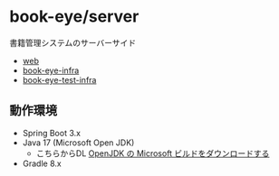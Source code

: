 # book-eye/server
書籍管理システムのサーバーサイド
- [web](web/README.md)
- [book-eye-infra](book-eye-infra/README.md)
- [book-eye-test-infra](book-eye-test-infra/README.md)

## 動作環境
- Spring Boot 3.x
- Java 17 (Microsoft Open JDK)
  - こちらからDL [OpenJDK の Microsoft ビルドをダウンロードする](https://learn.microsoft.com/java/openjdk/download)
- Gradle 8.x
